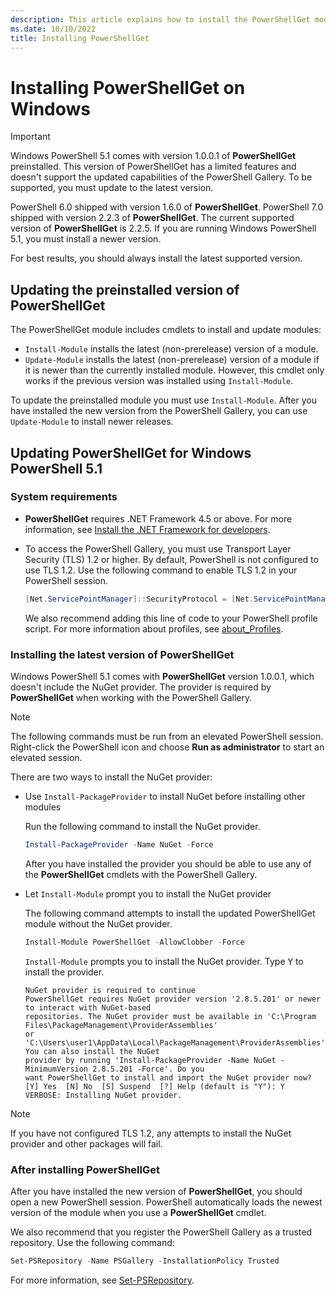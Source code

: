 ```yaml
---
description: This article explains how to install the PowerShellGet module in various versions of PowerShell.
ms.date: 10/10/2022
title: Installing PowerShellGet
---
```

# Installing PowerShellGet on Windows

> [!IMPORTANT]
> Windows PowerShell 5.1 comes with version 1.0.0.1 of **PowerShellGet** preinstalled. This version
> of PowerShellGet has a limited features and doesn't support the updated capabilities of the
> PowerShell Gallery. To be supported, you must update to the latest version.

PowerShell 6.0 shipped with version 1.6.0 of **PowerShellGet**. PowerShell 7.0 shipped with version
2.2.3 of **PowerShellGet**. The current supported version of **PowerShellGet** is 2.2.5. If you are
running Windows PowerShell 5.1, you must install a newer version.

For best results, you should always install the latest supported version.

## Updating the preinstalled version of PowerShellGet

The PowerShellGet module includes cmdlets to install and update modules:

- `Install-Module` installs the latest (non-prerelease) version of a module.
- `Update-Module` installs the latest (non-prerelease) version of a module if it is newer than the
  currently installed module. However, this cmdlet only works if the previous version was installed
  using `Install-Module`.

To update the preinstalled module you must use `Install-Module`. After you have installed the new
version from the PowerShell Gallery, you can use `Update-Module` to install newer releases.

## Updating PowerShellGet for Windows PowerShell 5.1

### System requirements

- **PowerShellGet** requires .NET Framework 4.5 or above. For more information, see
  [Install the .NET Framework for developers](/dotnet/framework/install/guide-for-developers).

- To access the PowerShell Gallery, you must use Transport Layer Security (TLS) 1.2 or higher. By
  default, PowerShell is not configured to use TLS 1.2. Use the following command to enable TLS 1.2
  in your PowerShell session.

  ```powershell
  [Net.ServicePointManager]::SecurityProtocol = [Net.ServicePointManager]::SecurityProtocol -bor [Net.SecurityProtocolType]::Tls12
  ```

  We also recommend adding this line of code to your PowerShell profile script. For more information
  about profiles, see
  [about_Profiles](/powershell/module/microsoft.powershell.core/about/about_profiles).

### Installing the latest version of PowerShellGet

Windows PowerShell 5.1 comes with **PowerShellGet** version 1.0.0.1, which doesn't include the NuGet
provider. The provider is required by **PowerShellGet** when working with the PowerShell Gallery.

> [!NOTE]
> The following commands must be run from an elevated PowerShell session. Right-click the PowerShell
> icon and choose **Run as administrator** to start an elevated session.

There are two ways to install the NuGet provider:

- Use `Install-PackageProvider` to install NuGet before installing other modules

  Run the following command to install the NuGet provider.

  ```powershell
  Install-PackageProvider -Name NuGet -Force
  ```

  After you have installed the provider you should be able to use any of the **PowerShellGet**
  cmdlets with the PowerShell Gallery.

- Let `Install-Module` prompt you to install the NuGet provider

  The following command attempts to install the updated PowerShellGet module without the NuGet
  provider.

  ```powershell
  Install-Module PowerShellGet -AllowClobber -Force
  ```

  `Install-Module` prompts you to install the NuGet provider. Type <kbd>Y</kbd> to install the
  provider.

  ```Output
  NuGet provider is required to continue
  PowerShellGet requires NuGet provider version '2.8.5.201' or newer to interact with NuGet-based
  repositories. The NuGet provider must be available in 'C:\Program Files\PackageManagement\ProviderAssemblies'
  or 'C:\Users\user1\AppData\Local\PackageManagement\ProviderAssemblies'. You can also install the NuGet
  provider by running 'Install-PackageProvider -Name NuGet -MinimumVersion 2.8.5.201 -Force'. Do you
  want PowerShellGet to install and import the NuGet provider now?
  [Y] Yes  [N] No  [S] Suspend  [?] Help (default is "Y"): Y
  VERBOSE: Installing NuGet provider.
  ```

> [!NOTE]
> If you have not configured TLS 1.2, any attempts to install the NuGet provider and other
> packages will fail.

### After installing PowerShellGet

After you have installed the new version of **PowerShellGet**, you should open a new PowerShell
session. PowerShell automatically loads the newest version of the module when you use a
**PowerShellGet** cmdlet.

We also recommend that you register the PowerShell Gallery as a trusted repository. Use the following command:

```powershell
Set-PSRepository -Name PSGallery -InstallationPolicy Trusted
```

For more information, see [Set-PSRepository](xref:PowerShellGet.Set-PSRepository).
